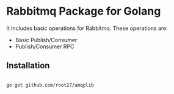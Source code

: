 # Rabbitmq Package for Golang

It includes basic operations for Rabbitmq. These operations are:

- Basic Publish/Consumer
- Publish/Consumer RPC


## Installation

```bash

go get github.com/root27/amqplib

```






